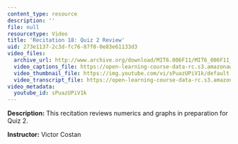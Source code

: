 ```yaml
---
content_type: resource
description: ''
file: null
resourcetype: Video
title: 'Recitation 18: Quiz 2 Review'
uid: 273e1137-2c3d-fc76-87f0-0e83e61133d3
video_files:
  archive_url: http://www.archive.org/download/MIT6.006F11/MIT6_006F11_rec18_300k.mp4
  video_captions_file: https://open-learning-course-data-rc.s3.amazonaws.com/6-006-introduction-to-algorithms-fall-2011/5c3209a4bf145a4181c597a1ef482265_sPuazUPiV1k.vtt
  video_thumbnail_file: https://img.youtube.com/vi/sPuazUPiV1k/default.jpg
  video_transcript_file: https://open-learning-course-data-rc.s3.amazonaws.com/6-006-introduction-to-algorithms-fall-2011/37d35e336c466413fef9bbb6ff1b6f3b_sPuazUPiV1k.pdf
video_metadata:
  youtube_id: sPuazUPiV1k
---
```


**Description:** This recitation reviews numerics and graphs in preparation for Quiz 2.

**Instructor:** Victor Costan